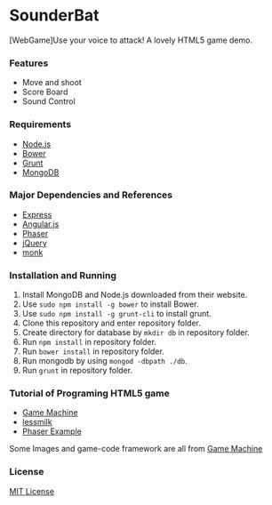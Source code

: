 SounderBat
==========
[WebGame]Use your voice to attack! A lovely HTML5 game demo.

### Features

* Move and shoot
* Score Board
* Sound Control

### Requirements

* [Node.js](http://nodejs.org)
* [Bower](http://bower.io)
* [Grunt](http://gruntjs.com/)
* [MongoDB](http://www.mongodb.org/)

### Major Dependencies and References

* [Express](http://expressjs.com)
* [Angular.js](http://angularjs.org)
* [Phaser](https://github.com/photonstorm/phaser)
* [jQuery](https://github.com/jquery/jquery)
* [monk](https://github.com/LearnBoost/monk)

### Installation and Running

1. Install MongoDB and Node.js downloaded from their website.
2. Use `sudo npm install -g bower` to install Bower.
3. Use `sudo npm install -g grunt-cli` to install grunt.
4. Clone this repository and enter repository folder.
5. Create directory for database by `mkdir db` in repository folder.
6. Run `npm install` in repository folder.
7. Run `bower install` in repository folder.
8. Run mongodb by using `mongod -dbpath ./db`.
9. Run `grunt` in repository folder.


### Tutorial of Programing HTML5 game
* [Game Machine](http://gamemechanicexplorer.com/)
* [lessmilk](http://blog.lessmilk.com/make-html5-games-with-phaser-1/)
* [Phaser Example](https://github.com/photonstorm/phaser-examples)


Some Images and game-code framework are all from [Game Machine](http://gamemechanicexplorer.com/)

### License

[MIT License](http://opensource.org/licenses/MIT)

